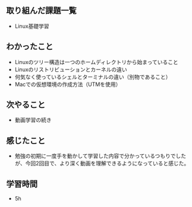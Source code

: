 ## 取り組んだ課題一覧
- Linux基礎学習
## わかったこと
- Linuxのツリー構造は一つのホームディレクトリから始まっていること
- Linuxのリストリビューションとカーネルの違い
- 何気なく使っているシェルとターミナルの違い（別物であること）
- Macでの仮想環境の作成方法（UTMを使用）
## 次やること
- 動画学習の続き
## 感じたこと
- 勉強の初期に一度手を動かして学習した内容で分かっているつもりでしたが、今回2回目で、より深く動画を理解できるようになっていると感じた。
## 学習時間
- 5h